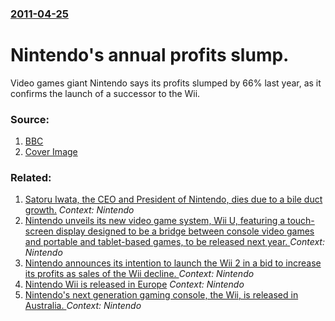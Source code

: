 ### [2011-04-25](/news/2011/04/25/index.md)

# Nintendo's annual profits slump. 

Video games giant Nintendo says its profits slumped by 66% last year, as it confirms the launch of a successor to the Wii.


### Source:

1. [BBC](http://www.bbc.co.uk/news/business-13185728)
1. [Cover Image](http://ichef.bbci.co.uk/news/1024/media/images/52330000/jpg/_52330416_010967562-1.jpg)

### Related:

1. [Satoru Iwata, the CEO and President of Nintendo, dies due to a bile duct growth.](/news/2015/07/11/satoru-iwata-the-ceo-and-president-of-nintendo-dies-due-to-a-bile-duct-growth.md) _Context: Nintendo_
2. [Nintendo unveils its new video game system, Wii U, featuring a touch-screen display designed to be a bridge between console video games and portable and tablet-based games, to be released next year. ](/news/2011/06/7/nintendo-unveils-its-new-video-game-system-wii-u-featuring-a-touch-screen-display-designed-to-be-a-bridge-between-console-video-games-and.md) _Context: Nintendo_
3. [Nintendo announces its intention to launch the Wii 2 in a bid to increase its profits as sales of the Wii decline. ](/news/2011/04/25/nintendo-announces-its-intention-to-launch-the-wii-2-in-a-bid-to-increase-its-profits-as-sales-of-the-wii-decline.md) _Context: Nintendo_
4. [ Nintendo Wii is released in Europe](/news/2006/12/8/nintendo-wii-is-released-in-europe.md) _Context: Nintendo_
5. [ Nintendo's next generation gaming console, the Wii, is released in Australia. ](/news/2006/12/7/nintendo-s-next-generation-gaming-console-the-wii-is-released-in-australia.md) _Context: Nintendo_
